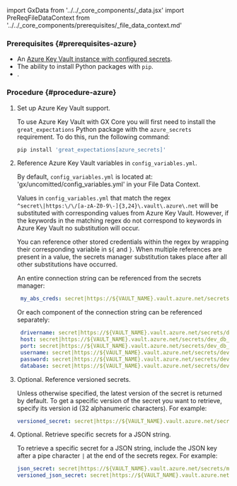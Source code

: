 import GxData from '../../_core_components/_data.jsx'
import PreReqFileDataContext from '../../_core_components/prerequisites/_file_data_context.md'

### Prerequisites {#prerequisites-azure}

- An [Azure Key Vault instance with configured secrets](https://docs.microsoft.com/en-us/azure/key-vault/general/overview).
- The ability to install Python packages with `pip`.
- <PreReqFileDataContext/>.

### Procedure {#procedure-azure}

1. Set up Azure Key Vault support.

   To use Azure Key Vault with GX Core you will first need to install the `great_expectations` Python package with the `azure_secrets` requirement.  To do this, run the following command:

   ```bash title="Terminal"
   pip install 'great_expectations[azure_secrets]'
   ```

2. Reference Azure Key Vault variables in `config_variables.yml`.

   By default, `config_variables.yml` is located at: 'gx/uncomitted/config_variables.yml' in your File Data Context.

   Values in `config_variables.yml` that match the regex `^secret\|https:\/\/[a-zA-Z0-9\-]{3,24}\.vault\.azure\.net` will be substituted with corresponding values from Azure Key Vault.  However, if the keywords in the matching regex do not correspond to keywords in Azure Key Vault no substitution will occur.

   You can reference other stored credentials within the regex by wrapping their corresponding variable in `${` and `}`.  When multiple references are present in a value, the secrets manager substitution takes place after all other substitutions have occurred.

   An entire connection string can be referenced from the secrets manager:

   ```yaml title="config_variables.yml"
    my_abs_creds: secret|https://${VAULT_NAME}.vault.azure.net/secrets/dev_db_credentials|connection_string
   ```

   Or each component of the connection string can be referenced separately:
   
   ```yaml title="config_variables.yml"
    drivername: secret|https://${VAULT_NAME}.vault.azure.net/secrets/dev_db_credentials|host
    host: secret|https://${VAULT_NAME}.vault.azure.net/secrets/dev_db_credentials|host
    port: secret|https://${VAULT_NAME}.vault.azure.net/secrets/dev_db_credentials|port
    username: secret|https://${VAULT_NAME}.vault.azure.net/secrets/dev_db_credentials|username
    password: secret|https://${VAULT_NAME}.vault.azure.net/secrets/dev_db_credentials|password
    database: secret|https://${VAULT_NAME}.vault.azure.net/secrets/dev_db_credentials|database
    ```
   
3. Optional. Reference versioned secrets.

   Unless otherwise specified, the latest version of the secret is returned by default. To get a specific version of the secret you want to retrieve, specify its version id (32 alphanumeric characters). For example:

   ```yaml title="config_variables.yml"
   versioned_secret: secret|https://${VAULT_NAME}.vault.azure.net/secrets/my-secret/a0b00aba001aaab10b111001100a11ab
   ```

4. Optional. Retrieve specific secrets for a JSON string.
 
   To retrieve a specific secret for a JSON string, include the JSON key after a pipe character `|` at the end of the secrets regex.  For example:

   ```yaml title="config_variables.yml"
   json_secret: secret|https://${VAULT_NAME}.vault.azure.net/secrets/my-secret|<KEY>
   versioned_json_secret: secret|https://${VAULT_NAME}.vault.azure.net/secrets/my-secret/a0b00aba001aaab10b111001100a11ab|<KEY>
   ``` 



